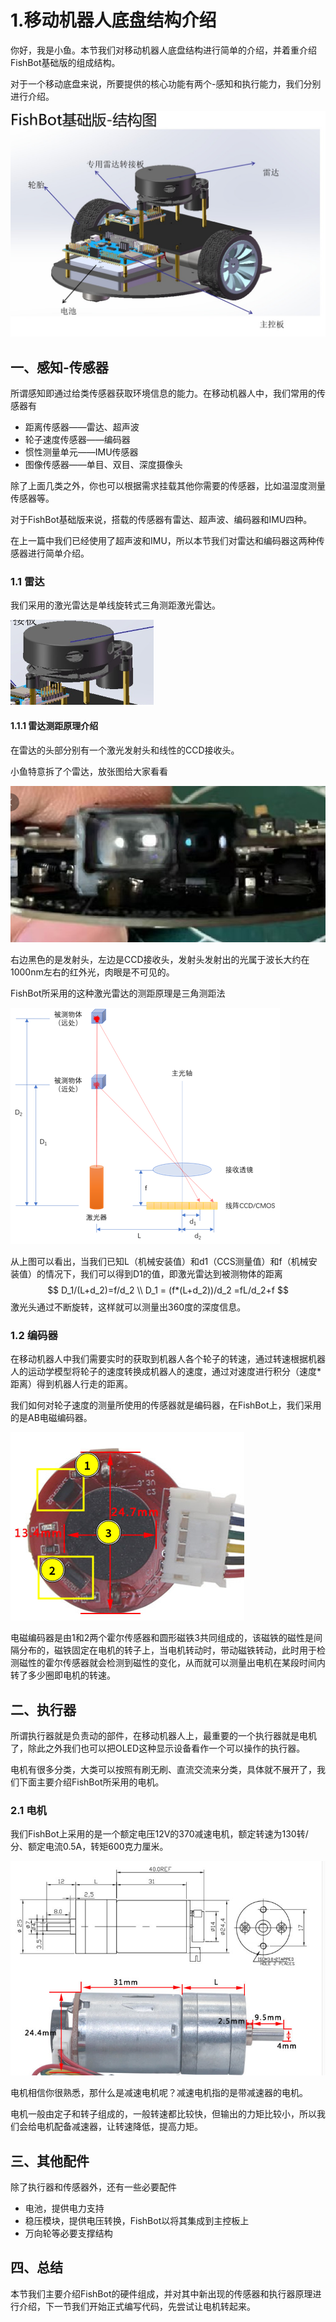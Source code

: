 # 1.移动机器人底盘结构介绍

你好，我是小鱼。本节我们对移动机器人底盘结构进行简单的介绍，并着重介绍FishBot基础版的组成结构。

对于一个移动底盘来说，所要提供的核心功能有两个-感知和执行能力，我们分别进行介绍。

![img](1.%E7%A7%BB%E5%8A%A8%E6%9C%BA%E5%99%A8%E4%BA%BA%E5%BA%95%E7%9B%98%E7%BB%93%E6%9E%84%E4%BB%8B%E7%BB%8D/imgs/O1CN01GOEjCc1cAzCkkyZQX_!!3163773561.jpg)

## 一、感知-传感器

所谓感知即通过给类传感器获取环境信息的能力。在移动机器人中，我们常用的传感器有

- 距离传感器——雷达、超声波
- 轮子速度传感器——编码器
- 惯性测量单元——IMU传感器
- 图像传感器——单目、双目、深度摄像头

除了上面几类之外，你也可以根据需求挂载其他你需要的传感器，比如温湿度测量传感器等。

对于FishBot基础版来说，搭载的传感器有雷达、超声波、编码器和IMU四种。

在上一篇中我们已经使用了超声波和IMU，所以本节我们对雷达和编码器这两种传感器进行简单介绍。

### 1.1 雷达

我们采用的激光雷达是单线旋转式三角测距激光雷达。

![image-20230227165943095](1.%E7%A7%BB%E5%8A%A8%E6%9C%BA%E5%99%A8%E4%BA%BA%E5%BA%95%E7%9B%98%E7%BB%93%E6%9E%84%E4%BB%8B%E7%BB%8D/imgs/image-20230227165943095.png)

#### 1.1.1 雷达测距原理介绍

在雷达的头部分别有一个激光发射头和线性的CCD接收头。

小鱼特意拆了个雷达，放张图给大家看看

![image-20230227164011968](1.%E7%A7%BB%E5%8A%A8%E6%9C%BA%E5%99%A8%E4%BA%BA%E5%BA%95%E7%9B%98%E7%BB%93%E6%9E%84%E4%BB%8B%E7%BB%8D/imgs/image-20230227164011968.png)

右边黑色的是发射头，左边是CCD接收头，发射头发射出的光属于波长大约在1000nm左右的红外光，肉眼是不可见的。

FishBot所采用的这种激光雷达的测距原理是三角测距法

![单线激光雷达原理揭秘：三角测距 VS ToF测距-射频/微波-与非网](1.%E7%A7%BB%E5%8A%A8%E6%9C%BA%E5%99%A8%E4%BA%BA%E5%BA%95%E7%9B%98%E7%BB%93%E6%9E%84%E4%BB%8B%E7%BB%8D/imgs/606e4d5ecfc63.png)

从上图可以看出，当我们已知L（机械安装值）和d1（CCS测量值）和f（机械安装值）的情况下，我们可以得到D1的值，即激光雷达到被测物体的距离
$$
D_1/(L+d_2)=f/d_2 \\
D_1 = (f*(L+d_2))/d_2 =fL/d_2+f
$$
激光头通过不断旋转，这样就可以测量出360度的深度信息。

### 1.2 编码器

在移动机器人中我们需要实时的获取到机器人各个轮子的转速，通过转速根据机器人的运动学模型将轮子的速度转换成机器人的速度，通过对速度进行积分（速度*距离）得到机器人行走的距离。

我们如何对轮子速度的测量所使用的传感器就是编码器，在FishBot上，我们采用的是AB电磁编码器。

![image-20230227170854495](1.%E7%A7%BB%E5%8A%A8%E6%9C%BA%E5%99%A8%E4%BA%BA%E5%BA%95%E7%9B%98%E7%BB%93%E6%9E%84%E4%BB%8B%E7%BB%8D/imgs/image-20230227170854495.png)

电磁编码器是由1和2两个霍尔传感器和圆形磁铁3共同组成的，该磁铁的磁性是间隔分布的，磁铁固定在电机的转子上，当电机转动时，带动磁铁转动，此时用于检测磁性的霍尔传感器就会检测到磁性的变化，从而就可以测量出电机在某段时间内转了多少圈即电机的转速。

## 二、执行器

所谓执行器就是负责动的部件，在移动机器人上，最重要的一个执行器就是电机了，除此之外我们也可以把OLED这种显示设备看作一个可以操作的执行器。

电机有很多分类，大类可以按照有刷无刷、直流交流来分类，具体就不展开了，我们下面主要介绍FishBot所采用的电机。

### 2.1 电机

我们FishBot上采用的是一个额定电压12V的370减速电机，额定转速为130转/分、额定电流0.5A，转矩600克力厘米。

![image-20230227171539743](1.%E7%A7%BB%E5%8A%A8%E6%9C%BA%E5%99%A8%E4%BA%BA%E5%BA%95%E7%9B%98%E7%BB%93%E6%9E%84%E4%BB%8B%E7%BB%8D/imgs/image-20230227171539743.png)

电机相信你很熟悉，那什么是减速电机呢？减速电机指的是带减速器的电机。

电机一般由定子和转子组成的，一般转速都比较快，但输出的力矩比较小，所以我们会给电机配备减速器，让转速降低，提高力矩。



## 三、其他配件

除了执行器和传感器外，还有一些必要配件

- 电池，提供电力支持
- 稳压模块，提供电压转换，FishBot以将其集成到主控板上
- 万向轮等必要支撑结构



## 四、总结

本节我们主要介绍FishBot的硬件组成，并对其中新出现的传感器和执行器原理进行介绍，下一节我们开始正式编写代码，先尝试让电机转起来。
